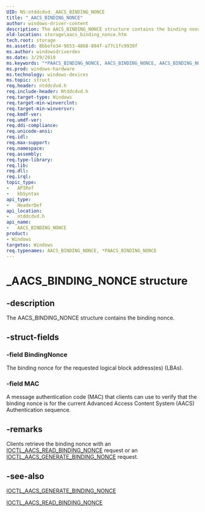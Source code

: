 ```yaml
---
UID: NS:ntddcdvd._AACS_BINDING_NONCE
title: "_AACS_BINDING_NONCE"
author: windows-driver-content
description: The AACS_BINDING_NONCE structure contains the binding nonce.
old-location: storage\aacs_binding_nonce.htm
tech.root: storage
ms.assetid: 8bbefe34-9653-4868-894f-a77c1fc9939f
ms.author: windowsdriverdev
ms.date: 3/29/2018
ms.keywords: "*PAACS_BINDING_NONCE, AACS_BINDING_NONCE, AACS_BINDING_NONCE structure [Storage Devices], PAACS_BINDING_NONCE, PAACS_BINDING_NONCE structure pointer [Storage Devices], _AACS_BINDING_NONCE, ntddcdvd/AACS_BINDING_NONCE, ntddcdvd/PAACS_BINDING_NONCE, storage.aacs_binding_nonce, structs-DVD_4420e26a-681e-4942-9f90-699bcd80b37f.xml"
ms.prod: windows-hardware
ms.technology: windows-devices
ms.topic: struct
req.header: ntddcdvd.h
req.include-header: Ntddcdvd.h
req.target-type: Windows
req.target-min-winverclnt: 
req.target-min-winversvr: 
req.kmdf-ver: 
req.umdf-ver: 
req.ddi-compliance: 
req.unicode-ansi: 
req.idl: 
req.max-support: 
req.namespace: 
req.assembly: 
req.type-library: 
req.lib: 
req.dll: 
req.irql: 
topic_type:
-	APIRef
-	kbSyntax
api_type:
-	HeaderDef
api_location:
-	ntddcdvd.h
api_name:
-	AACS_BINDING_NONCE
product:
- Windows
targetos: Windows
req.typenames: AACS_BINDING_NONCE, *PAACS_BINDING_NONCE
---
```


# _AACS_BINDING_NONCE structure


## -description


The AACS_BINDING_NONCE structure contains the binding nonce.


## -struct-fields




### -field BindingNonce

The binding nonce for the requested logical block address(es) (LBAs).


### -field MAC

A message authentication code (MAC) that clients can use to verify that the binding nonce is for the current Advanced Access Content System (AACS) Authentication sequence.


## -remarks



Clients retrieve the binding nonce with an <a href="https://msdn.microsoft.com/library/windows/hardware/ff559262">IOCTL_AACS_READ_BINDING_NONCE</a> request or an <a href="https://msdn.microsoft.com/library/windows/hardware/ff559248">IOCTL_AACS_GENERATE_BINDING_NONCE</a> request.




## -see-also




<a href="https://msdn.microsoft.com/library/windows/hardware/ff559248">IOCTL_AACS_GENERATE_BINDING_NONCE</a>



<a href="https://msdn.microsoft.com/library/windows/hardware/ff559262">IOCTL_AACS_READ_BINDING_NONCE</a>
 

 

